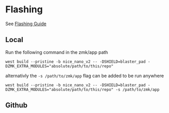# Flashing
See [Flashing Guide](https://zmk.dev/docs/development/build-flash)
## Local
Run the following command in the zmk/app path
```
west build --pristine -b nice_nano_v2 -- -DSHIELD=blaster_pad -DZMK_EXTRA_MODULES="absolute/path/to/this/repo"
```
alternativly the `-s /path/to/zmk/app` flag can be added to be run anywhere
```shell
west build --pristine -b nice_nano_v2 -- -DSHIELD=blaster_pad -DZMK_EXTRA_MODULES="absolute/path/to/this/repo" -s /path/to/zmk/app
```
## Github